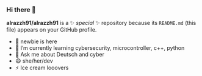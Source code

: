 ### Hi there 👋

**alrazzh91/alrazzh91** is a ✨ _special_ ✨ repository because its `README.md` (this file) appears on your GitHub profile.

- 🔭 newbie is here
- 🌱 I’m currently learning cybersecurity, microcontroller, c++, python
- 💬 Ask me about Deutsch and cyber
- 😄 she/her/dev
- ⚡ Ice cream looovers


